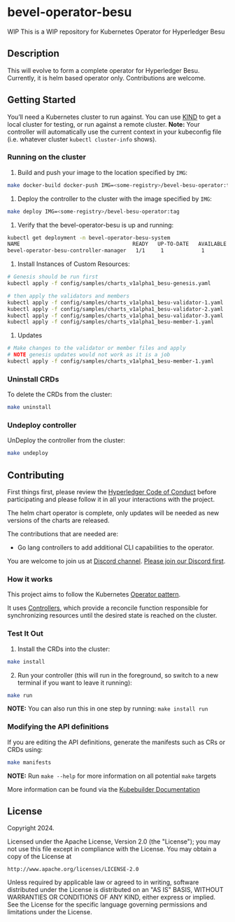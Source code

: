 # bevel-operator-besu
WIP
This is a WIP repository for Kubernetes Operator for Hyperledger Besu

## Description

This will evolve to form a complete operator for Hyperledger Besu. Currently, it is helm based operator only. Contributions are welcome.

## Getting Started
You’ll need a Kubernetes cluster to run against. You can use [KIND](https://sigs.k8s.io/kind) to get a local cluster for testing, or run against a remote cluster.
**Note:** Your controller will automatically use the current context in your kubeconfig file (i.e. whatever cluster `kubectl cluster-info` shows).

### Running on the cluster
1. Build and push your image to the location specified by `IMG`:

```sh
make docker-build docker-push IMG=<some-registry>/bevel-besu-operator:tag
```

1. Deploy the controller to the cluster with the image specified by `IMG`:

```sh
make deploy IMG=<some-registry>/bevel-besu-operator:tag
```

1. Verify that the bevel-operator-besu is up and running:

```sh
kubectl get deployment -n bevel-operator-besu-system
NAME                                    READY   UP-TO-DATE   AVAILABLE   AGE
bevel-operator-besu-controller-manager   1/1     1            1           8m

```

1. Install Instances of Custom Resources:

```sh
# Genesis should be run first
kubectl apply -f config/samples/charts_v1alpha1_besu-genesis.yaml

# then apply the validators and members
kubectl apply -f config/samples/charts_v1alpha1_besu-validator-1.yaml
kubectl apply -f config/samples/charts_v1alpha1_besu-validator-2.yaml
kubectl apply -f config/samples/charts_v1alpha1_besu-validator-3.yaml
kubectl apply -f config/samples/charts_v1alpha1_besu-member-1.yaml
```

1. Updates

```sh
# Make changes to the validator or member files and apply
# NOTE genesis updates would not work as it is a job
kubectl apply -f config/samples/charts_v1alpha1_besu-member-1.yaml
```

### Uninstall CRDs
To delete the CRDs from the cluster:

```sh
make uninstall
```

### Undeploy controller
UnDeploy the controller from the cluster:

```sh
make undeploy
```

## Contributing

First things first, please review the [Hyperledger Code of Conduct](https://wiki.hyperledger.org/display/HYP/Hyperledger+Code+of+Conduct) before participating and please follow it in all your interactions with the project.

The helm chart operator is complete, only updates will be needed as new versions of the charts are released. 

The contributions that are needed are:
- Go lang controllers to add additional CLI capabilities to the operator. 

You are welcome to join us at [Discord channel](https://discord.com/channels/905194001349627914/941739691336679454). [Please join our Discord first](https://discord.gg/hyperledger). 

### How it works
This project aims to follow the Kubernetes [Operator pattern](https://kubernetes.io/docs/concepts/extend-kubernetes/operator/).

It uses [Controllers](https://kubernetes.io/docs/concepts/architecture/controller/),
which provide a reconcile function responsible for synchronizing resources until the desired state is reached on the cluster.

### Test It Out
1. Install the CRDs into the cluster:

```sh
make install
```

2. Run your controller (this will run in the foreground, so switch to a new terminal if you want to leave it running):

```sh
make run
```

**NOTE:** You can also run this in one step by running: `make install run`

### Modifying the API definitions
If you are editing the API definitions, generate the manifests such as CRs or CRDs using:

```sh
make manifests
```

**NOTE:** Run `make --help` for more information on all potential `make` targets

More information can be found via the [Kubebuilder Documentation](https://book.kubebuilder.io/introduction.html)

## License

Copyright 2024.

Licensed under the Apache License, Version 2.0 (the "License");
you may not use this file except in compliance with the License.
You may obtain a copy of the License at

    http://www.apache.org/licenses/LICENSE-2.0

Unless required by applicable law or agreed to in writing, software
distributed under the License is distributed on an "AS IS" BASIS,
WITHOUT WARRANTIES OR CONDITIONS OF ANY KIND, either express or implied.
See the License for the specific language governing permissions and
limitations under the License.



